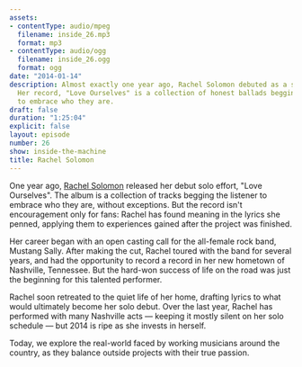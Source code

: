 ```yaml
---
assets:
- contentType: audio/mpeg
  filename: inside_26.mp3
  format: mp3
- contentType: audio/ogg
  filename: inside_26.ogg
  format: ogg
date: "2014-01-14"
description: Almost exactly one year ago, Rachel Solomon debuted as a solo artist.
  Her record, "Love Ourselves" is a collection of honest ballads begging the listener
  to embrace who they are.
draft: false
duration: "1:25:04"
explicit: false
layout: episode
number: 26
show: inside-the-machine
title: Rachel Solomon
---
```

One year ago, [Rachel Solomon](http://rachelsolo.com) released her debut solo effort, "Love Ourselves". The album is a collection of tracks begging the listener to embrace who they are, without exceptions. But the record isn't encouragement only for fans: Rachel has found meaning in the lyrics she penned, applying them to experiences gained after the project was finished.

Her career began with an open casting call for the all-female rock band, Mustang Sally. After making the cut, Rachel toured with the band for several years, and had the opportunity to record a record in her new hometown of Nashville, Tennessee. But the hard-won success of life on the road was just the beginning for this talented performer.

Rachel soon retreated to the quiet life of her home, drafting lyrics to what would ultimately become her solo debut. Over the last year, Rachel has performed with many Nashville acts &mdash; keeping it mostly silent on her solo schedule &mdash; but 2014 is ripe as she invests in herself.

Today, we explore the real-world faced by working musicians around the country, as they balance outside projects with their true passion.